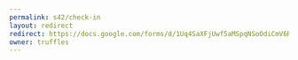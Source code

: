 ```yaml
---
permalink: s42/check-in
layout: redirect
redirect: https://docs.google.com/forms/d/1Uq4SaXFjUwf5aMSpqNSoOdiCmV6R1EZU56HBDQTQf5k/viewform
owner: truffles
---
```

